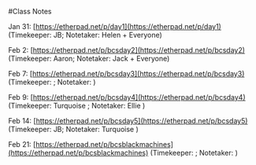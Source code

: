 
#Class Notes

Jan 31: [https://etherpad.net/p/day1](https://etherpad.net/p/day1) (Timekeeper: JB; Notetaker: Helen + Everyone)

Feb 2: [https://etherpad.net/p/bcsday2](https://etherpad.net/p/bcsday2) (Timekeeper: Aaron; Notetaker: Jack + Everyone)

Feb 7: [https://etherpad.net/p/bcsday3](https://etherpad.net/p/bcsday3) (Timekeeper: ; Notetaker: )

Feb 9: [https://etherpad.net/p/bcsday4](https://etherpad.net/p/bcsday4) (Timekeeper: Turquoise ; Notetaker: Ellie )

Feb 14: [https://etherpad.net/p/bcsday5](https://etherpad.net/p/bcsday5) (Timekeeper: JB; Notetaker: Turquoise )

Feb 21: [https://etherpad.net/p/bcsblackmachines](https://etherpad.net/p/bcsblackmachines) (Timekeeper: ; Notetaker: )
